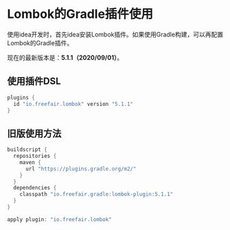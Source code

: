 Lombok的Gradle插件使用
================================================================================
使用idea开发时，首先idea安装Lombok插件。如果使用Gradle构建，可以再配置Lombok的Gradle插件。

现在的最新版本是：**5.1.1（2020/09/01）**。

## 使用插件DSL
```groovy
plugins {
  id "io.freefair.lombok" version "5.1.1"
}
```

## 旧版使用方法
```groovy
buildscript {
  repositories {
    maven {
      url "https://plugins.gradle.org/m2/"
    }
  }
  dependencies {
    classpath "io.freefair.gradle:lombok-plugin:5.1.1"
  }
}

apply plugin: "io.freefair.lombok"
```